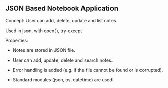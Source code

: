 ## JSON Based Notebook Application

Concept: User can add, delete, update and list notes.

Used in json, with open(), try-except

Properties:

- Notes are stored in JSON file.

- User can add, update, delete and search notes.

- Error handling is added (e.g. if the file cannot be found or is corrupted).

- Standard modules (json, os, datetime) are used.
